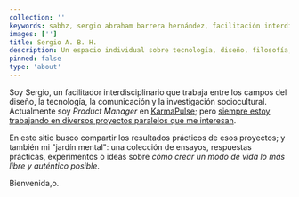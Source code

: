 ```yaml
---
collection: ''
keywords: sabhz, sergio abraham barrera hernández, facilitación interdisciplinaria
images: ['']
title: Sergio A. B. H.
description: Un espacio individual sobre tecnología, diseño, filosofía, arte y escritura.
pinned: false
type: 'about'
---
```


Soy Sergio, un facilitador interdisciplinario que trabaja entre los campos del diseño, la tecnología, la comunicación y la investigación sociocultural. Actualmente soy *Product Manager* en [KarmaPulse](https://www.karmapulse.com/); pero [siempre estoy trabajando en diversos proyectos paralelos que me interesan](presente).

En este sitio busco compartir los resultados prácticos de esos proyectos; y también mi "jardín mental": una colección de ensayos, respuestas prácticas, experimentos o ideas sobre *cómo crear un modo de vida lo más libre y auténtico posible*.

Bienvenida,o.
